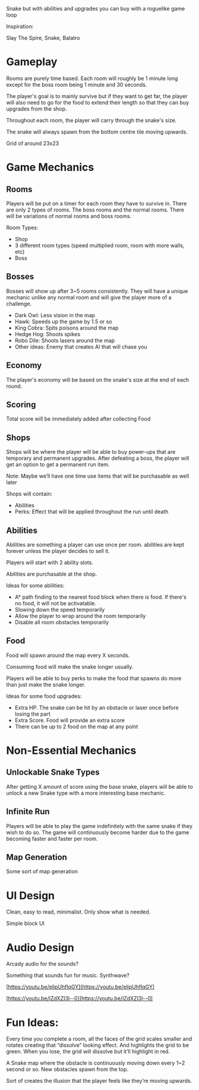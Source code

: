 Snake but with abilities and upgrades you can buy with a roguelike game loop

Inspiration:

Slay The Spire, Snake, Balatro

# Gameplay

Rooms are purely time based. Each room will roughly be 1 minute long except for the boss room being 1 minute and 30 seconds. 

The player's goal is to mainly survive but if they want to get far, the player will also need to go for the food to extend their length so that they can buy upgrades from the shop.

Throughout each room, the player will carry through the snake's size.

The snake will always spawn from the bottom centre tile moving upwards.

Grid of around 23x23

# Game Mechanics

## Rooms

Players will be put on a timer for each room they have to survive in. There are only 2 types of rooms. The boss rooms and the normal rooms. There will be variations of normal rooms and boss rooms.

Room Types:

- Shop
- 3 different room types (speed multiplied room, room with more walls, etc)
- Boss

## Bosses

Bosses will show up after 3~5 rooms consistently. They will have a unique mechanic unlike any normal room and will give the player more of a challenge.

- Dark Owl: Less vision in the map
- Hawk: Speeds up the game by 1.5 or so
- King Cobra: Spits poisons around the map
- Hedge Hog: Shoots spikes
- Robo Dile: Shoots lasers around the map
- Other ideas: Enemy that creates AI that will chase you

## Economy

The player's economy will be based on the snake's size at the end of each round.

## Scoring

Total score will be immediately added after collecting Food

## Shops

Shops will be where the player will be able to buy power-ups that are temporary and permanent upgrades. After defeating a boss, the player will get an option to get a permanent run item.

Note: Maybe we’ll have one time use items that will be purchasable as well later

Shops will contain:
- Abilities
- Perks: Effect that will be applied throughout the run until death

## Abilities

Abilities are something a player can use once per room. abilities are kept forever unless the player decides to sell it. 

Players will start with 2 ability slots. 

Abilities are purchasable at the shop.

Ideas for some abilities:
- A* path finding to the nearest food block when there is food. If there's no food, it will not be activatable.
- Slowing down the speed temporarily
- Allow the player to wrap around the room temporarily
- Disable all room obstacles temporarily

## Food

Food will spawn around the map every X seconds.

Consuming food will make the snake longer usually.

Players will be able to buy perks to make the food that spawns do more than just make the snake longer.

Ideas for some food upgrades:
- Extra HP. The snake can be hit by an obstacle or laser once before losing the part
- Extra Score. Food will provide an extra score
- There can be up to 2 food on the map at any point

# Non-Essential Mechanics

## Unlockable Snake Types

After getting X amount of score using the base snake, players will be able to unlock a new Snake type with a more interesting base mechanic.

## Infinite Run

Players will be able to play the game indefinitely with the same snake if they wish to do so. The game will continuously become harder due to the game becoming faster and faster per room.

## Map Generation

Some sort of map generation

# UI Design

Clean, easy to read, minimalist. Only show what is needed.

Simple block UI

# Audio Design

Arcady audio for the sounds?

Something that sounds fun for music. Synthwave?

[https://youtu.be/eljpUhflqGY](https://youtu.be/eljpUhflqGY)

[https://youtu.be/lZdXZI3l--0](https://youtu.be/lZdXZI3l--0)

# Fun Ideas:

Every time you complete a room, all the faces of the grid scales smaller and rotates creating that “dissolve” looking effect. And highlights the grid to be green. When you lose, the grid will dissolve but it’ll highlight in red.

A Snake map where the obstacle is continuously moving down every 1~2 second or so. New obstacles spawn from the top.

Sort of creates the illusion that the player feels like they’re moving upwards.